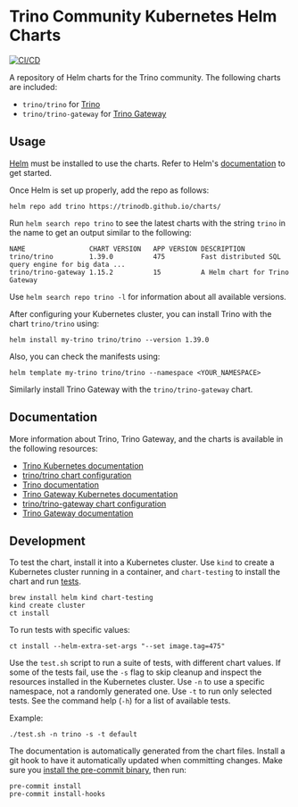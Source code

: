
Trino Community Kubernetes Helm Charts
===========
[![CI/CD](https://github.com/trinodb/charts/actions/workflows/ci-cd.yaml/badge.svg?branch=main)](https://github.com/trinodb/charts/actions/workflows/ci-cd.yaml)

A repository of Helm charts for the Trino community. The following charts are
included:

* `trino/trino` for [Trino](https://trino.io/)
* `trino/trino-gateway` for [Trino Gateway](https://trinodb.github.io/trino-gateway)

## Usage

[Helm](https://helm.sh) must be installed to use the charts.
Refer to Helm's [documentation](https://helm.sh/docs/) to get started.

Once Helm is set up properly, add the repo as follows:

```console
helm repo add trino https://trinodb.github.io/charts/
```

Run `helm search repo trino` to see the latest charts with the string `trino` in
the name to get an output similar to the following:

```
NAME               	CHART VERSION	APP VERSION	DESCRIPTION
trino/trino        	1.39.0       	475        	Fast distributed SQL query engine for big data ...
trino/trino-gateway	1.15.2       	15         	A Helm chart for Trino Gateway
```

Use `helm search repo trino -l` for information about all available versions.

After configuring your Kubernetes cluster, you can install Trino with the chart
`trino/trino` using:

```console
helm install my-trino trino/trino --version 1.39.0
```

Also, you can check the manifests using:

```console
helm template my-trino trino/trino --namespace <YOUR_NAMESPACE>
```

Similarly install Trino Gateway with the `trino/trino-gateway` chart.

## Documentation

More information about Trino, Trino Gateway, and the charts is available in the
following resources:

* [Trino Kubernetes documentation](https://trino.io/docs/current/installation/kubernetes.html)
* [trino/trino chart configuration](./charts/trino/README.md)
* [Trino documentation](https://trino.io/docs/current/index.html)
* [Trino Gateway Kubernetes documentation](https://trinodb.github.io/trino-gateway/installation/#helm)
* [trino/trino-gateway chart configuration](./charts/gateway/README.md)
* [Trino Gateway documentation](https://trinodb.github.io/trino-gateway)

## Development

To test the chart, install it into a Kubernetes cluster. Use `kind` to create a
Kubernetes cluster running in a container, and `chart-testing` to install the
chart and run [tests](charts/trino/templates/tests).

```console
brew install helm kind chart-testing
kind create cluster
ct install
```

To run tests with specific values:
```console
ct install --helm-extra-set-args "--set image.tag=475"
```

Use the `test.sh` script to run a suite of tests, with different chart values.
If some of the tests fail, use the `-s` flag to skip cleanup and inspect the
resources installed in the Kubernetes cluster. Use `-n` to use a specific
namespace, not a randomly generated one. Use `-t` to run only selected tests.
See the command help (`-h`) for a list of available tests.

Example:
```console
./test.sh -n trino -s -t default
```

The documentation is automatically generated from the chart files. Install a
git hook to have it automatically updated when committing changes. Make sure
you [install the pre-commit binary](https://pre-commit.com/#install), then run:

```console
pre-commit install
pre-commit install-hooks
```

